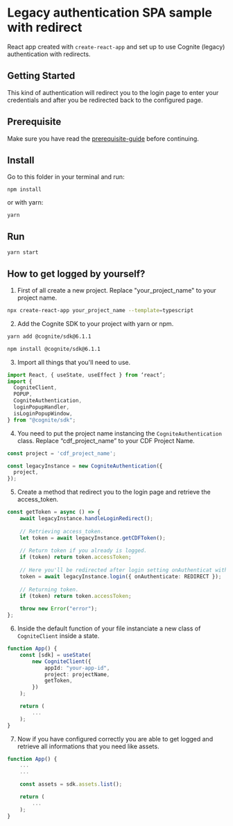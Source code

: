 # Legacy authentication SPA sample with redirect

React app created with `create-react-app` and set up to use Cognite (legacy) authentication with
redirects.

## Getting Started

This kind of authentication will redirect you to the login page to enter your credentials and after you be redirected back to the configured page.

## Prerequisite

Make sure you have read the [prerequisite-guide](../../README.md#prerequisite) before continuing.

## Install

Go to this folder in your terminal and run:

`npm install`

or with yarn:

`yarn`

## Run

`yarn start`

## How to get logged by yourself?

1. First of all create a new project. Replace "your_project_name" to your project name.

```sh
npx create-react-app your_project_name --template=typescript
```

2. Add the Cognite SDK to your project with yarn or npm.

```sh
yarn add @cognite/sdk@6.1.1
```

```sh
npm install @cognite/sdk@6.1.1
```

3. Import all things that you'll need to use.

```ts
import React, { useState, useEffect } from ‘react’;
import {
  CogniteClient,
  POPUP,
  CogniteAuthentication,
  loginPopupHandler,
  isLoginPopupWindow,
} from "@cognite/sdk";
```

4. You need to put the project name instancing the `CogniteAuthentication` class. Replace “cdf_project_name” to your CDF Project Name.

```ts
const project = 'cdf_project_name';

const legacyInstance = new CogniteAuthentication({
  project,
});
```

5. Create a method that redirect you to the login page and retrieve the access_token.

```ts
const getToken = async () => {
	await legacyInstance.handleLoginRedirect();
    
    // Retrieving access_token.
  	let token = await legacyInstance.getCDFToken();
  	
    // Return token if you already is logged.
    if (token) return token.accessToken;
    
    // Here you'll be redirected after login setting onAuthenticat with REDIRECT.
  	token = await legacyInstance.login({ onAuthenticate: REDIRECT });
  	
    // Returning token.
    if (token) return token.accessToken; 
  
  	throw new Error("error");
};
```

6. Inside the default function of your file instanciate a new class of `CogniteClient` inside a state.

```ts
function App() {
    const [sdk] = useState(
        new CogniteClient({
            appId: "your-app-id",
            project: projectName,
            getToken,
        })
    );

    return (
        ...
    );
}
```

7. Now if you have configured correctly you are able to get logged and retrieve all informations that you need like assets.

```ts
function App() {
    ...
    ...

    const assets = sdk.assets.list();

    return (
        ...
    );
}
```
